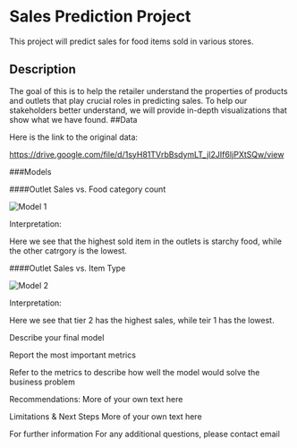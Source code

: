 # Sales Prediction Project

This project will predict sales for food items sold in various stores.

## Description

The goal of this is to help the retailer understand the properties of products and outlets that play crucial roles in predicting sales. To help our stakeholders better understand, we will provide in-depth visualizations that show what we have found.
##Data

Here is the link to the original data:

https://drive.google.com/file/d/1syH81TVrbBsdymLT_jl2JIf6IjPXtSQw/view


###Models

####Outlet Sales vs. Food category count



![Model 1](https://user-images.githubusercontent.com/117705408/209273225-32b196b4-e6cb-4693-816e-91c8f409e969.png)

Interpretation:

Here we see that the highest sold item in the outlets is starchy food, while the other catrgory is the lowest.


####Outlet Sales vs. Item Type

![Model 2](https://user-images.githubusercontent.com/117705408/209273528-4a571e5a-3ca7-4ffd-8d25-1e6325468580.png)

Interpretation:

Here we see that tier 2 has the highest sales, while teir 1 has the lowest.

Describe your final model

Report the most important metrics

Refer to the metrics to describe how well the model would solve the business problem

Recommendations:
More of your own text here

Limitations & Next Steps
More of your own text here

For further information
For any additional questions, please contact email
